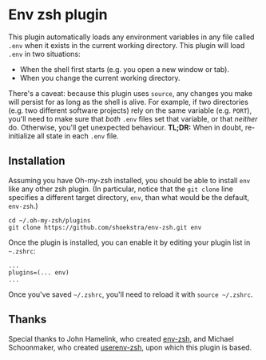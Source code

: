# Env zsh plugin

This plugin automatically loads any environment variables in any file called `.env` when it exists in the current working directory. This plugin will load `.env` in two situations:

- When the shell first starts (e.g. you open a new window or tab).
- When you change the current working directory.

There's a caveat: because this plugin uses `source`, any changes you make will persist for as long as the shell is alive. For example, if two directories (e.g. two different software projects) rely on the same variable (e.g. `PORT`), you'll need to make sure that _both_ `.env` files set that variable, or that _neither_ do. Otherwise, you'll get unexpected behaviour. **TL;DR:** When in doubt, re-initialize all state in each `.env` file.

## Installation

Assuming you have Oh-my-zsh installed, you should be able to install `env` like any other zsh plugin. (In particular, notice that the `git clone` line specifies a different target directory, `env`, than what would be the default, `env-zsh`.)

```
cd ~/.oh-my-zsh/plugins
git clone https://github.com/shoekstra/env-zsh.git env
```

Once the plugin is installed, you can enable it by editing your plugin list in `~.zshrc`:

```
...
plugins=(... env)
...
```

Once you've saved `~/.zshrc`, you'll need to reload it with `source ~/.zshrc`.

## Thanks

Special thanks to John Hamelink, who created [env-zsh](https://github.com/johnhamelink/env-zsh), and Michael Schoonmaker, who created [userenv-zsh](https://github.com/Schoonology/userenv-zsh), upon which this plugin is based.
